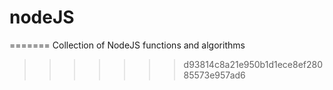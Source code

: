 # nodeJS 
=======
Collection of NodeJS functions and algorithms
>>>>>>> d93814c8a21e950b1d1ece8ef28085573e957ad6
